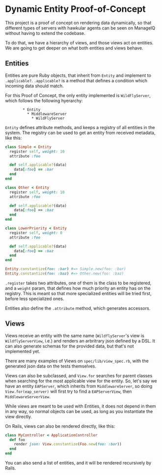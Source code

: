# Dynamic Entity Proof-of-Concept

This project is a proof of concept on rendering data dynamically, so that
different types of servers with hawkular agents can be seen on ManageIQ without
having to extend the codebase.

To do that, we have a hierarchy of views, and those views act on entities. We
are going to get deeper on what both entities and views behave.

## Entities

Entities are pure Ruby objects, that inherit from `Entity` and implement to
`.applicable?`. `.applicable?` is a method that defines a condition which
incoming data should match.

For this Proof of Concept, the only entity implemented is `WildFlyServer`,
which follows the following hyerarchy:

            * Entity
              * MiddlewareServer
                * WildFlyServer

`Entity` defines attribute methods, and keeps a registry of all entities in the
system. The registry can be used to get an entity from received metadata, like this:

```ruby
class Simple < Entity
  register self, weight: 10
  attribute :foo

  def self.applicable?(data)
    data[:foo] == :bar
  end
end

class Other < Entity
  register self, weight: 10
  attribute :foo

  def self.applicable?(data)
    data[:foo] == :baz
  end
end

class LowerPriority < Entity
  register self, weight: 0
  attribute :foo

  def self.applicable?(data)
    data[:foo] == :baz
  end
end

Entity.constantize(foo: :bar) #=> Simple.new(foo: :bar)
Entity.constantize(foo: :baz) #=> Other.new(foo: :baz)
```

`.register` takes two attributes, one of them is the class to be registered,
and a `weight` param, that defines how much priority an entity has on the
registry. This is meant so that more specialized entities will be tried first,
before less specialized ones.

Entities also define the `.attribute` method, which generates accessors.

## Views

Views receive an entity with the same name (`WildflyServer`'s view is
`WildflyServerView`, i.e.) and renders an arbritrary json defined by a DSL. It
can also generate schemas for the provided data, but that's not implemented
yet.

There are many examples of Views on `spec/lib/view_spec.rb`, with the generated
json data on the tests themselves.

Views can also be subclassed, and `View.for` searches for parent classes when
searching for the most applicable view for the entity. So, let's say we have an
entity `EAPServer`, which inherits from `MiddlewareServer`,  so doing
`View.for(eap_server)` will first try to find a `EAPServerView`, then
`MiddlewareServerView`.

While views are meant to be used with Entities, it does not depend in them in
any way, so normal objects can be used, as long as you instantiate the view
directly.

On Rails, views can also be rendered directly, like this:

```ruby
class MyController < ApplicationController
  def foo
    render json: View.constantize(Foo.new(foo: :bar))
  end
end
```

You can also send a list of entities, and it will be rendered recursively by Rails.

